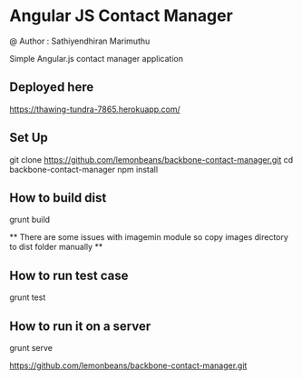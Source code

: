 Angular JS Contact Manager
==========================

@ Author : Sathiyendhiran Marimuthu

Simple Angular.js contact manager application

## Deployed here
https://thawing-tundra-7865.herokuapp.com/

## Set Up 

git clone https://github.com/lemonbeans/backbone-contact-manager.git
cd backbone-contact-manager
npm install

## How to build dist  
grunt build

** There are some issues with imagemin module so copy images directory to dist folder manually **

## How to run test case
grunt test

## How to run it on a server
grunt serve

https://github.com/lemonbeans/backbone-contact-manager.git
